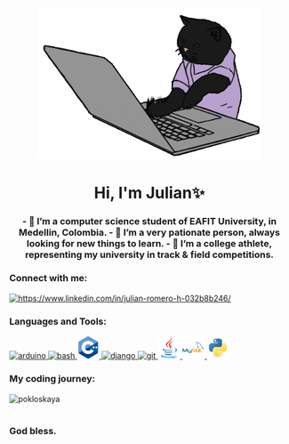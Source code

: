 <p align="center"> 
    <img width="400" src="https://raw.githubusercontent.com/heythisisvivek/heythisisvivek/main/gif/Coding%20Cat.gif">
</p>
      
<h1 align="center">Hi, I'm Julian✨</h1>
<h3 align="center">- 👀 I’m a computer science student of EAFIT University, in Medellin, Colombia. - 🌱 I’m a very pationate person, always looking for new things to learn. - 💞️ I’m a college athlete, representing my university in track & field competitions.</h3>

<h3 align="left">Connect with me:</h3>
<p align="left">
<a href="https://www.linkedin.com/in/julian-romero-h-032b8b246/" target="blank"><img align="center" src="https://raw.githubusercontent.com/rahuldkjain/github-profile-readme-generator/master/src/images/icons/Social/linked-in-alt.svg" alt="https://www.linkedin.com/in/julian-romero-h-032b8b246/" height="30" width="40" /></a>
</p>

<h3 align="left">Languages and Tools:</h3>
<p align="left"> <a href="https://www.arduino.cc/" target="_blank" rel="noreferrer"> <img src="https://cdn.worldvectorlogo.com/logos/arduino-1.svg" alt="arduino" width="40" height="40"/> </a> <a href="https://www.gnu.org/software/bash/" target="_blank" rel="noreferrer"> <img src="https://www.vectorlogo.zone/logos/gnu_bash/gnu_bash-icon.svg" alt="bash" width="40" height="40"/> </a> <a href="https://www.w3schools.com/cpp/" target="_blank" rel="noreferrer"> <img src="https://raw.githubusercontent.com/devicons/devicon/master/icons/cplusplus/cplusplus-original.svg" alt="cplusplus" width="40" height="40"/> </a> <a href="https://www.djangoproject.com/" target="_blank" rel="noreferrer"> <img src="https://cdn.worldvectorlogo.com/logos/django.svg" alt="django" width="40" height="40"/> </a> <a href="https://git-scm.com/" target="_blank" rel="noreferrer"> <img src="https://www.vectorlogo.zone/logos/git-scm/git-scm-icon.svg" alt="git" width="40" height="40"/> </a> <a href="https://www.java.com" target="_blank" rel="noreferrer"> <img src="https://raw.githubusercontent.com/devicons/devicon/master/icons/java/java-original.svg" alt="java" width="40" height="40"/> </a> <a href="https://www.mysql.com/" target="_blank" rel="noreferrer"> <img src="https://raw.githubusercontent.com/devicons/devicon/master/icons/mysql/mysql-original-wordmark.svg" alt="mysql" width="40" height="40"/> </a> <a href="https://www.python.org" target="_blank" rel="noreferrer"> <img src="https://raw.githubusercontent.com/devicons/devicon/master/icons/python/python-original.svg" alt="python" width="40" height="40"/> </a> </p>

<h3 align="left">My coding journey:</h3>
<p><img align="center" src="https://github-readme-streak-stats.herokuapp.com/?user=pokloskaya&" alt="pokloskaya" /></p>

<h1 align="center"></h1>
<h3 align="left">God bless. </h3>
